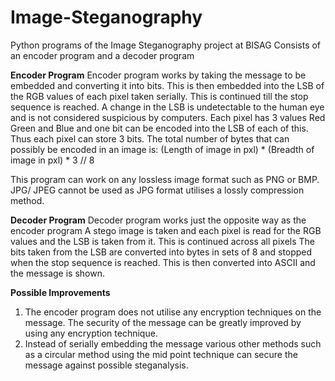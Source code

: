 # Image-Steganography
Python programs of the Image Steganography project at BISAG
Consists of an encoder program and a decoder program

**Encoder Program**
Encoder program works by taking the message to be embedded and converting it into bits.
This is then embedded into the LSB of the RGB values of each pixel taken serially.
This is continued till the stop sequence is reached.
A change in the LSB is undetectable to the human eye and is not considered suspicious by computers.
Each pixel has 3 values Red Green and Blue and one bit can be encoded into the LSB of each of this. Thus each pixel can store 3 bits.
The total number of bytes that can possibly be encoded in an image is:
(Length of image in pxl) * (Breadth of image in pxl) * 3 // 8

This program can work on any lossless image format such as PNG or BMP.
JPG/ JPEG cannot be used as JPG format utilises a lossly compression method.

**Decoder Program**
Decoder program works just the opposite way as the encoder program
A stego image is taken and each pixel is read for the RGB values and the LSB is taken from it.
This is continued across all pixels
The bits taken from the LSB are converted into bytes in sets of 8 and stopped when the stop sequence is reached.
This is then converted into ASCII and the message is shown.

**Possible Improvements**
1. The encoder program does not utilise any encryption techniques on the message. The security of the message can be greatly improved by using any encryption technique.
2. Instead of serially embedding the message various other methods such as a circular method using the mid point technique can secure the message against possible steganalysis.
